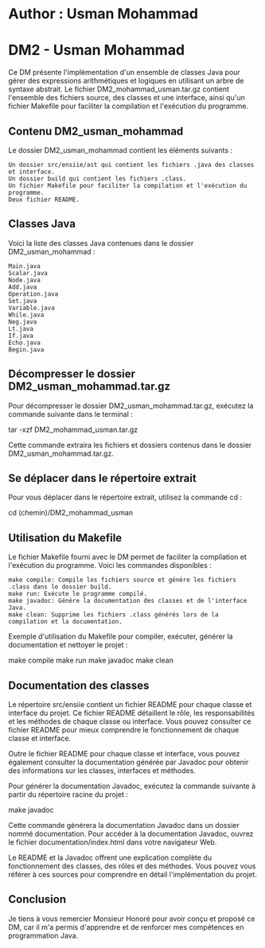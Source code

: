 # Author : Usman Mohammad

# DM2 - Usman Mohammad 

Ce DM présente l'implémentation d'un ensemble de classes Java pour gérer des expressions arithmétiques et logiques en utilisant un arbre de syntaxe abstrait. Le fichier DM2_mohammad_usman.tar.gz contient l'ensemble des fichiers source, des classes et une interface, ainsi qu'un fichier Makefile pour faciliter la compilation et l'exécution du programme.

## Contenu DM2_usman_mohammad

Le dossier DM2_usman_mohammad contient les éléments suivants :

    Un dossier src/ensiie/ast qui contient les fichiers .java des classes et interface.
    Un dossier build qui contient les fichiers .class.
    Un fichier Makefile pour faciliter la compilation et l'exécution du programme.
    Deux fichier README.

## Classes Java

Voici la liste des classes Java contenues dans le dossier DM2_usman_mohammad :

    Main.java
    Scalar.java
    Node.java
    Add.java
    Operation.java
    Set.java
    Variable.java
    While.java
    Neg.java
    Lt.java
    If.java
    Echo.java
    Begin.java

## Décompresser le dossier DM2_usman_mohammad.tar.gz

Pour décompresser le dossier DM2_usman_mohammad.tar.gz, exécutez la commande suivante dans le terminal :

tar -xzf DM2_mohammad_usman.tar.gz

Cette commande extraira les fichiers et dossiers contenus dans le dossier DM2_usman_mohammad.tar.gz.

## Se déplacer dans le répertoire extrait

Pour vous déplacer dans le répertoire extrait, utilisez la commande cd :

cd (chemin)/DM2_mohammad_usman

## Utilisation du Makefile

Le fichier Makefile fourni avec le DM permet de faciliter la compilation et l'exécution du programme. Voici les commandes disponibles :

    make compile: Compile les fichiers source et génère les fichiers .class dans le dossier build.
    make run: Exécute le programme compilé.
    make javadoc: Génère la documentation des classes et de l'interface Java.
    make clean: Supprime les fichiers .class générés lors de la compilation et la documentation.

Exemple d'utilisation du Makefile pour compiler, exécuter, générer la documentation et nettoyer le projet :

make compile
make run
make javadoc
make clean

## Documentation des classes

Le répertoire src/ensiie contient un fichier README pour chaque classe et interface du projet. Ce fichier README détaillent le rôle, les responsabilités et les méthodes de chaque classe ou interface. Vous pouvez consulter ce fichier README pour mieux comprendre le fonctionnement de chaque classe et interface.

Outre le fichier README pour chaque classe et interface, vous pouvez également consulter la documentation générée par Javadoc pour obtenir des informations sur les classes, interfaces et méthodes.

Pour générer la documentation Javadoc, exécutez la commande suivante à partir du répertoire racine du projet :

make javadoc

Cette commande générera la documentation Javadoc dans un dossier nommé documentation. Pour accéder à la documentation Javadoc, ouvrez le fichier documentation/index.html dans votre navigateur Web.

Le README et la Javadoc offrent une explication complète du fonctionnement des classes, des rôles et des méthodes. Vous pouvez vous référer à ces sources pour comprendre en détail l'implémentation du projet.

## Conclusion

Je tiens à vous remercier Monsieur Honoré pour avoir conçu et proposé ce DM, car il m'a permis d'apprendre et de renforcer mes compétences en programmation Java.